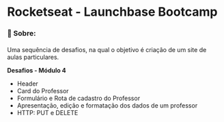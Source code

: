 # **Rocketseat - Launchbase Bootcamp**

### :rocket: Sobre:

#### 
Uma sequência de desafios, na qual o objetivo é criação de um site de aulas particulares. 

**Desafios - Módulo 4**
* Header
* Card do Professor
* Formulário e Rota de cadastro do Professor
* Apresentação, edição e formatação dos dados de um professor
* HTTP: PUT e DELETE